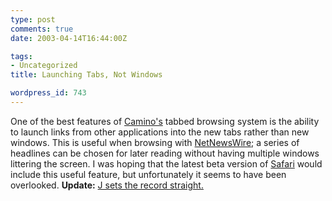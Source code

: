 ```yaml
---
type: post
comments: true
date: 2003-04-14T16:44:00Z

tags:
- Uncategorized
title: Launching Tabs, Not Windows

wordpress_id: 743
---
```


One of the best features of [Camino's](http://www.mozilla.org/projects/camino/) tabbed browsing system is the ability to launch links from other applications into the new tabs rather than new windows. This is useful when browsing with [NetNewsWire](http://ranchero.com/netnewswire/); a series of headlines can be chosen for later reading without having multiple windows littering the screen. I was hoping that the latest beta version of [Safari](http://www.apple.com/safari/) would include this useful feature, but unfortunately it seems to have been overlooked. **Update:** [J sets the record straight.](http://www.ballofstringtheory.com/article/196#comment597)
